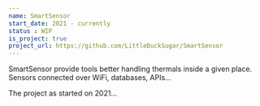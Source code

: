 ```yaml
---
name: SmartSensor
start_date: 2021 - currently
status : WIP
is_project: true
project_url: https://github.com/LittleDuckSugar/SmartSensor
---
```

SmartSensor provide tools better handling thermals inside a given place.
Sensors connected over WiFi, databases, APIs... 

The project as started on 2021...